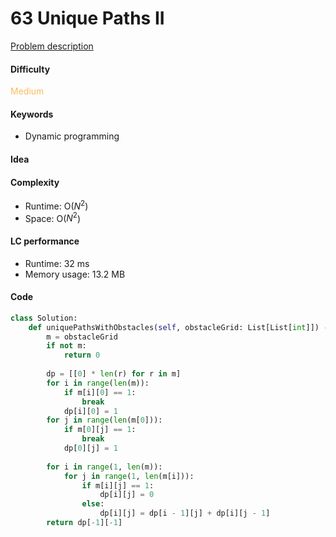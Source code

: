 63 Unique Paths II    
=======================
[Problem description](https://leetcode.com/problems/unique-paths-ii/)

#### Difficulty
<span style="color:#FABC60">Medium</span>

#### Keywords
- Dynamic programming

#### Idea


#### Complexity
- Runtime: O($N^2$)
- Space: O($N^2$)

#### LC performance
- Runtime: 32 ms
- Memory usage: 13.2 MB

#### Code
```python
class Solution:
    def uniquePathsWithObstacles(self, obstacleGrid: List[List[int]]) -> int:
        m = obstacleGrid
        if not m:
            return 0
        
        dp = [[0] * len(r) for r in m]
        for i in range(len(m)):
            if m[i][0] == 1:
                break
            dp[i][0] = 1
        for j in range(len(m[0])):
            if m[0][j] == 1:
                break
            dp[0][j] = 1
        
        for i in range(1, len(m)):
            for j in range(1, len(m[i])):
                if m[i][j] == 1:
                    dp[i][j] = 0
                else:
                    dp[i][j] = dp[i - 1][j] + dp[i][j - 1]
        return dp[-1][-1]
```